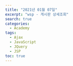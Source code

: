 ```yaml
---
title: "2021년 01월 07일"
excerpt: "wsp - 게시판 상세조회"
search: true
categories: 
  - Academy
tags: 
  - Ajax
  - JavaScript
  - JQuery
  - JSP
toc: true
---
```


